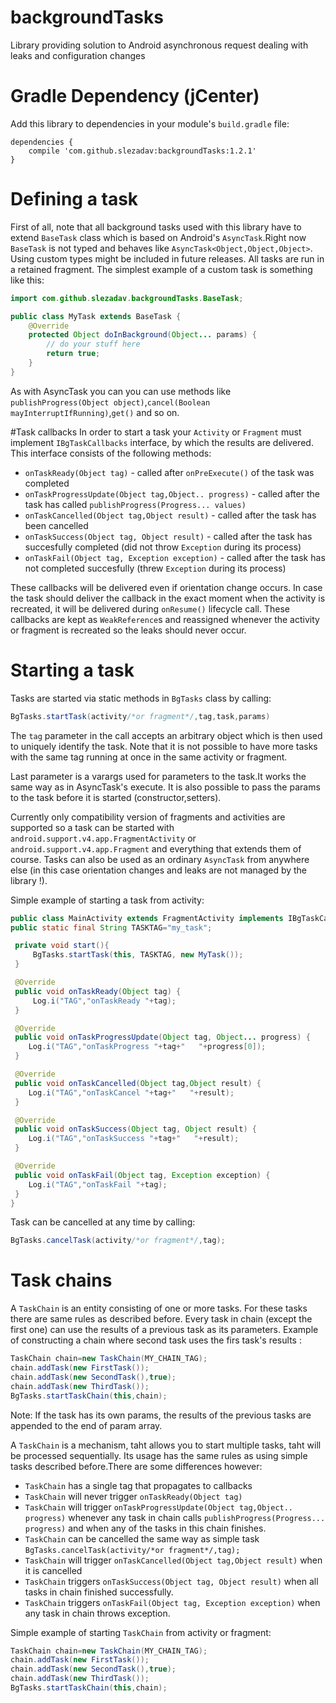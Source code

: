 # backgroundTasks
Library providing solution to Android asynchronous request dealing with leaks and configuration changes

# Gradle Dependency (jCenter)

Add this library to dependencies in your module's `build.gradle` file:

```Gradle
dependencies {
    compile 'com.github.slezadav:backgroundTasks:1.2.1'
}
```

# Defining a task
First of all, note that all background tasks used with this library have to extend `BaseTask` class which is based on Android's `AsyncTask`.Right now `BaseTask` is not typed and behaves like `AsyncTask<Object,Object,Object>`. Using custom types might be included in future releases. All tasks are run in a retained fragment. 
The simplest example of a custom task is something like this:

```java
import com.github.slezadav.backgroundTasks.BaseTask;

public class MyTask extends BaseTask {
    @Override
    protected Object doInBackground(Object... params) {
        // do your stuff here
        return true;
    }
}
```

As with AsyncTask you can you can use methods like `publishProgress(Object object)`,`cancel(Boolean mayInterruptIfRunning)`,`get()` and so on.

#Task callbacks
In order to start a task your `Activity` or `Fragment` must implement `IBgTaskCallbacks` interface, by which the results are delivered. This interface consists of the following methods:

* `onTaskReady(Object tag)` - called after `onPreExecute()` of the task was completed
* `onTaskProgressUpdate(Object tag,Object.. progress)` - called after the task has called `publishProgress(Progress... values)`
* `onTaskCancelled(Object tag,Object result)` - called after the task has been cancelled 
* `onTaskSuccess(Object tag, Object result)` - called after the task has succesfully completed (did not throw `Exception` during its process)
* `onTaskFail(Object tag, Exception exception)` - called after the task has not completed succesfully (threw `Exception` during its process)

These callbacks will be delivered even if orientation change occurs. In case the task should deliver the callback in the exact moment when the activity is recreated, it will be delivered during `onResume()` lifecycle call.
These callbacks are kept as `WeakReference`s and reassigned whenever the activity or fragment is recreated so the leaks should never occur.

# Starting a task

Tasks are started via static methods in `BgTasks` class by calling:

```java
BgTasks.startTask(activity/*or fragment*/,tag,task,params)
```
The `tag` parameter in the call accepts an arbitrary object which is then used to uniquely identify the task. Note that it is not possible to have more tasks with the same tag running at once in the same activity or fragment.

Last parameter is a varargs used for parameters to the task.It works the same way as in AsyncTask's execute. It is also possible to pass the params to the task before it is started (constructor,setters).

Currently only compatibility version of fragments and activities are supported so a task can be started with `android.support.v4.app.FragmentActivity` or `android.support.v4.app.Fragment` and everything that extends them of course.
Tasks can also be used as an ordinary `AsyncTask` from anywhere else (in this case orientation changes and leaks are not managed by the library !).

Simple example of starting a task from activity:
```java
public class MainActivity extends FragmentActivity implements IBgTaskCallbacks {
public static final String TASKTAG="my_task";

 private void start(){
     BgTasks.startTask(this, TASKTAG, new MyTask());
 }

 @Override
 public void onTaskReady(Object tag) {
     Log.i("TAG","onTaskReady "+tag);
 }

 @Override
 public void onTaskProgressUpdate(Object tag, Object... progress) {
    Log.i("TAG","onTaskProgress "+tag+"   "+progress[0]);
 }

 @Override
 public void onTaskCancelled(Object tag,Object result) {
    Log.i("TAG","onTaskCancel "+tag+"   "+result);
 }

 @Override
 public void onTaskSuccess(Object tag, Object result) {
    Log.i("TAG","onTaskSuccess "+tag+"   "+result);
 }

 @Override
 public void onTaskFail(Object tag, Exception exception) {
    Log.i("TAG","onTaskFail "+tag);
 }
}
```

Task can be cancelled at any time by calling:
```java
BgTasks.cancelTask(activity/*or fragment*/,tag);
```

# Task chains
A  `TaskChain` is an entity consisting of one or more tasks. For these tasks there are same rules as described before. Every task in chain (except the first one) can use the results of a previous task as its parameters.
Example of constructing a chain where second task uses the firs task's results :
```java
TaskChain chain=new TaskChain(MY_CHAIN_TAG);
chain.addTask(new FirstTask());
chain.addTask(new SecondTask(),true);
chain.addTask(new ThirdTask());
BgTasks.startTaskChain(this,chain);
```
Note: If the task has its own params, the results of the previous tasks are appended to the end of param array.


A `TaskChain` is a mechanism, taht allows you to start multiple tasks, taht will be processed sequentially. Its usage has the same rules as using simple tasks described before.There are some differences however:

* `TaskChain` has a single tag that propagates to callbacks
* `TaskChain` will never trigger `onTaskReady(Object tag)`
* `TaskChain` will trigger `onTaskProgressUpdate(Object tag,Object.. progress)` whenever any task in chain calls `publishProgress(Progress... progress)` and when any of the tasks in this chain finishes.
* `TaskChain` can be cancelled the same way as simple task `BgTasks.cancelTask(activity/*or fragment*/,tag);`
* `TaskChain` will trigger `onTaskCancelled(Object tag,Object result)` when it is cancelled
* `TaskChain` triggers `onTaskSuccess(Object tag, Object result)` when all tasks in chain finished successfully.
* `TaskChain` triggers `onTaskFail(Object tag, Exception exception)` when any task in chain throws exception.


Simple example of starting `TaskChain` from activity or fragment:
```java
TaskChain chain=new TaskChain(MY_CHAIN_TAG);
chain.addTask(new FirstTask());
chain.addTask(new SecondTask(),true);
chain.addTask(new ThirdTask());
BgTasks.startTaskChain(this,chain);
```


